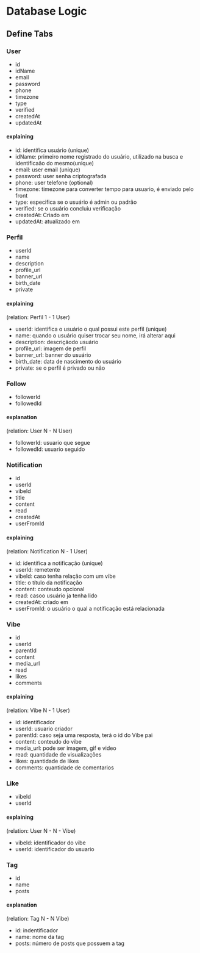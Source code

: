 # Database Logic

## Define Tabs

### User

- id
- idName
- email
- password
- phone
- timezone
- type
- verified
- createdAt
- updatedAt

#### explaining
- id: identifica usuário (unique)
- idName: primeiro nome registrado do usuário, utilizado na busca e identificaão do mesmo(unique)
- email: user email (unique)
- password: user senha criptografada
- phone: user telefone (optional)
- timezone: timezone para converter tempo para usuario, é enviado pelo front
- type: especifica se o usuário é admin ou padrão
- verified: se o usuário concluiu verificação
- createdAt: Criado em
- updatedAt: atualizado em

### Perfil

- userId
- name
- description
- profile_url
- banner_url
- birth_date
- private

#### explaining

(relation: Perfil 1 - 1 User)

- userId: identifica o usuário o qual possui este perfil (unique)
- name: quando o usuário quiser trocar seu nome, irá alterar aqui
- description: descriçãodo usuário
- profile_url: imagem de perfil
- banner_url: banner do usuário
- birth_date: data de nascimento do usuário
- private: se o perfil é privado ou não

### Follow

- followerId
- followedId

#### explanation

(relation: User N - N User)

- followerId: usuario que segue
- followedId: usuario seguido

### Notification

- id
- userId
- vibeId
- title
- content
- read
- createdAt
- userFromId

#### explaining

(relation: Notification N - 1 User)

- id: identifica a notificação (unique)
- userId: remetente
- vibeId: caso tenha relação com um vibe
- title: o título da notificação
- content: conteudo opcional
- read: casoo usuário ja tenha lido
- createdAt: criado em
- userFromId: o usuário o qual a notificação está relacionada

### Vibe

- id
- userId
- parentId
- content
- media_url
- read
- likes
- comments

#### explaining

(relation: Vibe N - 1 User)

- id: identificador
- userId: usuario criador
- parentId: caso seja uma resposta, terá o id do Vibe pai
- content: conteudo do vibe
- media_url: pode ser imagem, gif e video
- read: quantidade de visualizações
- likes: quantidade de likes
- comments: quantidade de comentarios

### Like

- vibeId
- userId

#### explaining

(relation: User N - N - Vibe)

- vibeId: identificador do vibe
- userId: identificador do usuario

### Tag

- id
- name
- posts

#### explanation

(relation: Tag N - N Vibe)

- id: indentificador
- name: nome da tag
- posts: número de posts que possuem a tag

